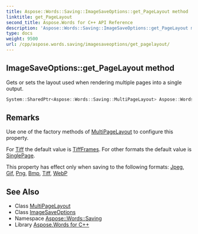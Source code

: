 ```yaml
---
title: Aspose::Words::Saving::ImageSaveOptions::get_PageLayout method
linktitle: get_PageLayout
second_title: Aspose.Words for C++ API Reference
description: 'Aspose::Words::Saving::ImageSaveOptions::get_PageLayout method. Gets or sets the layout used when rendering multiple pages into a single output in C++.'
type: docs
weight: 9500
url: /cpp/aspose.words.saving/imagesaveoptions/get_pagelayout/
---
```

## ImageSaveOptions::get_PageLayout method


Gets or sets the layout used when rendering multiple pages into a single output.

```cpp
System::SharedPtr<Aspose::Words::Saving::MultiPageLayout> Aspose::Words::Saving::ImageSaveOptions::get_PageLayout() const
```

## Remarks


Use one of the factory methods of [MultiPageLayout](../../multipagelayout/) to configure this property.

For [Tiff](../../../aspose.words/saveformat/) the default value is [TiffFrames](../../multipagelayout/tiffframes/). For other formats the default value is [SinglePage](../../multipagelayout/singlepage/).

This property has effect only when saving to the following formats: [Jpeg](../../../aspose.words/saveformat/), [Gif](../../../aspose.words/saveformat/), [Png](../../../aspose.words/saveformat/), [Bmp](../../../aspose.words/saveformat/), [Tiff](../../../aspose.words/saveformat/), [WebP](../)
## See Also

* Class [MultiPageLayout](../../multipagelayout/)
* Class [ImageSaveOptions](../)
* Namespace [Aspose::Words::Saving](../../)
* Library [Aspose.Words for C++](../../../)
